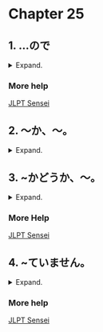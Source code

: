 # Chapter 25

## 1. …ので
<details>
<summary>Expand.</summary>

### Meaning  

Used to express a reason. 

### Example  

マリーさんかっこいい**ので**、人気があります。  
(Mari is popular because she is cool.)  

### Use

Word type | Use | Example
------------ | ------------- | -------------
どうし (Verb) | plain form + ので | みるので、みないので、みたので、みなかった 
いけいようし (i adj.) | plain form + ので | たかいので、たくないので、たかかったので、たかくなかった 
なけいようし (na adj.) | positive/now + な + ので, rest conjugate normally. | ひま**な**ので、ひまじゃないので、ひまだったので、ひまじゃなかったので
めいし (noun) | positive/now + な + ので, rest conjugate normally. | あめ**な**ので、あめじゃないので、あめだったので、あめじゃなかったので
</details>

### More help
[JLPT Sensei](https://jlptsensei.com/learn-japanese-grammar/%e3%81%ae%e3%81%a7-node/)

## 2. ～か、～。
<details>
<summary>Expand.</summary>

### Meaning

Used to combine a quetion statement with a secondary sentence. 

### Example

どこがいい**か**、しらべます。
(I'll find out where is good.)

### Use
Needs to have a questions word (ぎもんし)(ex: どこ、どの、何、etc...), plus a plain for verb, adj, or noun + か、then a second sentence. 
</details>

## 3. ~かどうか、～。
<details>
<summary>Expand.</summary>

### Meaning

Used to combine a whether or not sentence with an action in response to that sentence. 

### Example

めがねをかけていた**かどうか**、わかりません。
(I don't know whether or not they wore glasses.)

### Use
Plain forms + かどうか、～。
</details>

### More Help
[JLPT Sensei](https://jlptsensei.com/learn-japanese-grammar/%e3%81%8b%e3%81%a9%e3%81%86%e3%81%8b-ka-dou-ka-meaning/)

## 4. ~ていません。
<details>
<summary>Expand.</summary>

### Meaning

Indicates you have not done something.

### Example

まだ～done a thing～**ていません**。
(Have not ~done a thing~ yet)

### Use
いいえ、まだ出し**ていません**。
</details>

### More help
[JLPT Sensei](https://jlptsensei.com/learn-japanese-grammar/%E3%81%BE%E3%81%A0%EF%BD%9E%E3%81%A6%E3%81%84%E3%81%BE%E3%81%9B%E3%82%93-mada-te-imasen/)